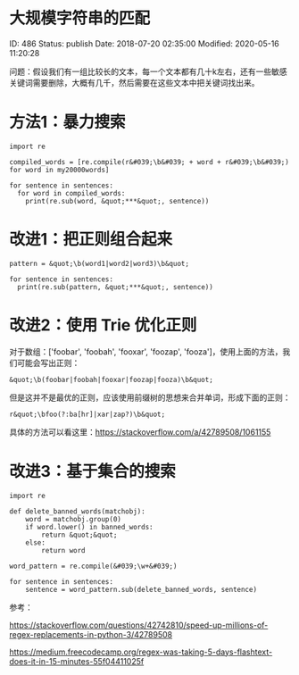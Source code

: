 # 大规模字符串的匹配


ID: 486
Status: publish
Date: 2018-07-20 02:35:00
Modified: 2020-05-16 11:20:28


问题：假设我们有一组比较长的文本，每一个文本都有几十k左右，还有一些敏感关键词需要删除，大概有几千，然后需要在这些文本中把关键词找出来。

# 方法1：暴力搜索

```
import re

compiled_words = [re.compile(r&#039;\b&#039; + word + r&#039;\b&#039;) for word in my20000words]

for sentence in sentences:
  for word in compiled_words:
    print(re.sub(word, &quot;***&quot;, sentence))

```

# 改进1：把正则组合起来

```
pattern = &quot;\b(word1|word2|word3)\b&quot;

for sentence in sentences:
  print(re.sub(pattern, &quot;***&quot;, sentence))
```

# 改进2：使用 Trie 优化正则

对于数组：['foobar', 'foobah', 'fooxar', 'foozap', 'fooza']，使用上面的方法，我们可能会写出正则：

```
&quot;\b(foobar|foobah|fooxar|foozap|fooza)\b&quot;
```

但是这并不是最优的正则，应该使用前缀树的思想来合并单词，形成下面的正则：

```
r&quot;\bfoo(?:ba[hr]|xar|zap?)\b&quot;
```

具体的方法可以看这里：https://stackoverflow.com/a/42789508/1061155

# 改进3：基于集合的搜索

```
import re

def delete_banned_words(matchobj):
    word = matchobj.group(0)
    if word.lower() in banned_words:
        return &quot;&quot;
    else:
        return word

word_pattern = re.compile(&#039;\w+&#039;)

for sentence in sentences:
    sentence = word_pattern.sub(delete_banned_words, sentence)
```




参考：

https://stackoverflow.com/questions/42742810/speed-up-millions-of-regex-replacements-in-python-3/42789508

https://medium.freecodecamp.org/regex-was-taking-5-days-flashtext-does-it-in-15-minutes-55f04411025f